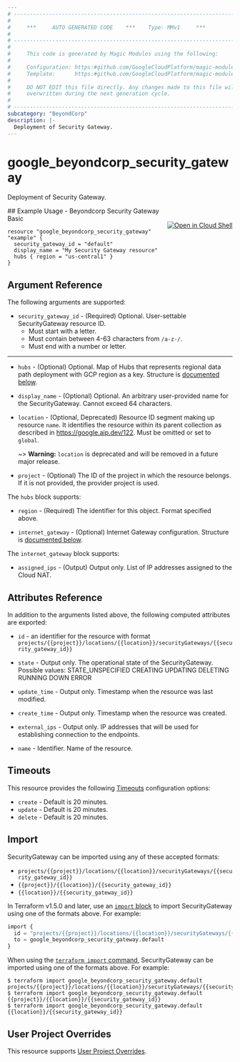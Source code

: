 ```yaml
---
# ----------------------------------------------------------------------------
#
#     ***     AUTO GENERATED CODE    ***    Type: MMv1     ***
#
# ----------------------------------------------------------------------------
#
#     This code is generated by Magic Modules using the following:
#
#     Configuration: https:#github.com/GoogleCloudPlatform/magic-modules/tree/main/mmv1/products/beyondcorp/SecurityGateway.yaml
#     Template:      https:#github.com/GoogleCloudPlatform/magic-modules/tree/main/mmv1/templates/terraform/resource.html.markdown.tmpl
#
#     DO NOT EDIT this file directly. Any changes made to this file will be
#     overwritten during the next generation cycle.
#
# ----------------------------------------------------------------------------
subcategory: "BeyondCorp"
description: |-
  Deployment of Security Gateway.
---
```


# google_beyondcorp_security_gateway

Deployment of Security Gateway.



<div class = "oics-button" style="float: right; margin: 0 0 -15px">
  <a href="https://console.cloud.google.com/cloudshell/open?cloudshell_git_repo=https%3A%2F%2Fgithub.com%2Fterraform-google-modules%2Fdocs-examples.git&cloudshell_image=gcr.io%2Fcloudshell-images%2Fcloudshell%3Alatest&cloudshell_print=.%2Fmotd&cloudshell_tutorial=.%2Ftutorial.md&cloudshell_working_dir=beyondcorp_security_gateway_basic&open_in_editor=main.tf" target="_blank">
    <img alt="Open in Cloud Shell" src="//gstatic.com/cloudssh/images/open-btn.svg" style="max-height: 44px; margin: 32px auto; max-width: 100%;">
  </a>
</div>
## Example Usage - Beyondcorp Security Gateway Basic


```hcl
resource "google_beyondcorp_security_gateway" "example" {
  security_gateway_id = "default"
  display_name = "My Security Gateway resource"
  hubs { region = "us-central1" }
}
```

## Argument Reference

The following arguments are supported:


* `security_gateway_id` -
  (Required)
  Optional. User-settable SecurityGateway resource ID.
  * Must start with a letter.
  * Must contain between 4-63 characters from `/a-z-/`.
  * Must end with a number or letter.


- - -


* `hubs` -
  (Optional)
  Optional. Map of Hubs that represents regional data path deployment with GCP region
  as a key.
  Structure is [documented below](#nested_hubs).

* `display_name` -
  (Optional)
  Optional. An arbitrary user-provided name for the SecurityGateway.
  Cannot exceed 64 characters.

* `location` -
  (Optional, Deprecated)
  Resource ID segment making up resource `name`. It identifies the resource within its parent collection as described in https://google.aip.dev/122. Must be omitted or set to `global`.

  ~> **Warning:** `location` is deprecated and will be removed in a future major release.

* `project` - (Optional) The ID of the project in which the resource belongs.
    If it is not provided, the provider project is used.


<a name="nested_hubs"></a>The `hubs` block supports:

* `region` - (Required) The identifier for this object. Format specified above.

* `internet_gateway` -
  (Optional)
  Internet Gateway configuration.
  Structure is [documented below](#nested_hubs_hub_internet_gateway).


<a name="nested_hubs_hub_internet_gateway"></a>The `internet_gateway` block supports:

* `assigned_ips` -
  (Output)
  Output only. List of IP addresses assigned to the Cloud NAT.

## Attributes Reference

In addition to the arguments listed above, the following computed attributes are exported:

* `id` - an identifier for the resource with format `projects/{{project}}/locations/{{location}}/securityGateways/{{security_gateway_id}}`

* `state` -
  Output only. The operational state of the SecurityGateway.
  Possible values:
  STATE_UNSPECIFIED
  CREATING
  UPDATING
  DELETING
  RUNNING
  DOWN
  ERROR

* `update_time` -
  Output only. Timestamp when the resource was last modified.

* `create_time` -
  Output only. Timestamp when the resource was created.

* `external_ips` -
  Output only. IP addresses that will be used for establishing
  connection to the endpoints.

* `name` -
  Identifier. Name of the resource.


## Timeouts

This resource provides the following
[Timeouts](https://developer.hashicorp.com/terraform/plugin/sdkv2/resources/retries-and-customizable-timeouts) configuration options:

- `create` - Default is 20 minutes.
- `update` - Default is 20 minutes.
- `delete` - Default is 20 minutes.

## Import


SecurityGateway can be imported using any of these accepted formats:

* `projects/{{project}}/locations/{{location}}/securityGateways/{{security_gateway_id}}`
* `{{project}}/{{location}}/{{security_gateway_id}}`
* `{{location}}/{{security_gateway_id}}`


In Terraform v1.5.0 and later, use an [`import` block](https://developer.hashicorp.com/terraform/language/import) to import SecurityGateway using one of the formats above. For example:

```tf
import {
  id = "projects/{{project}}/locations/{{location}}/securityGateways/{{security_gateway_id}}"
  to = google_beyondcorp_security_gateway.default
}
```

When using the [`terraform import` command](https://developer.hashicorp.com/terraform/cli/commands/import), SecurityGateway can be imported using one of the formats above. For example:

```
$ terraform import google_beyondcorp_security_gateway.default projects/{{project}}/locations/{{location}}/securityGateways/{{security_gateway_id}}
$ terraform import google_beyondcorp_security_gateway.default {{project}}/{{location}}/{{security_gateway_id}}
$ terraform import google_beyondcorp_security_gateway.default {{location}}/{{security_gateway_id}}
```

## User Project Overrides

This resource supports [User Project Overrides](https://registry.terraform.io/providers/hashicorp/google/latest/docs/guides/provider_reference#user_project_override).
